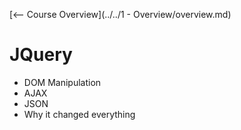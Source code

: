 [<-- Course Overview](../../1 - Overview/overview.md)
# JQuery
* DOM Manipulation
* AJAX
* JSON
* Why it changed everything